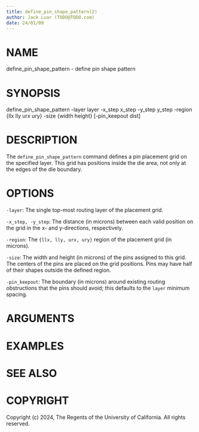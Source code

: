 ```yaml
---
title: define_pin_shape_pattern(2)
author: Jack Luar (TODO@TODO.com)
date: 24/01/09
---
```


# NAME

define_pin_shape_pattern - define pin shape pattern

# SYNOPSIS

define_pin_shape_pattern 
    -layer layer
    -x_step x_step
    -y_step y_step
    -region {llx lly urx ury}
    -size {width height}
    [-pin_keepout dist]


# DESCRIPTION

The `define_pin_shape_pattern` command defines a pin placement grid on the
specified layer. This grid has positions inside the die area, not only at
the edges of the die boundary.

# OPTIONS

`-layer`:  The single top-most routing layer of the placement grid.

`-x_step, -y_step`:  The distance (in microns) between each valid position on the grid in the x- and y-directions, respectively.

`-region`:  The `{llx, lly, urx, ury}` region of the placement grid (in microns).

`-size`:  The width and height (in microns) of the pins assigned to this grid. The centers of the pins are placed on the grid positions. Pins may have half of their shapes outside the defined region.

`-pin_keepout`:  The boundary (in microns) around existing routing obstructions that the pins should avoid; this defaults to the `layer` minimum spacing.

# ARGUMENTS

# EXAMPLES

# SEE ALSO

# COPYRIGHT

Copyright (c) 2024, The Regents of the University of California. All rights reserved.
